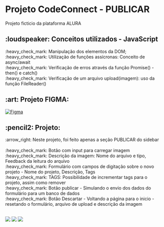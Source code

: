 <h1>Projeto CodeConnect - PUBLICAR</h1>
<p>Projeto ficticio da plataforma ALURA</p>


<h2>:loudspeaker: Conceitos utilizados - JavaScript</h2>

<p>
:heavy_check_mark: Manipulação dos elementos da DOM;</br>
:heavy_check_mark: Utilização de funções assícronas: Conceito de async/await</br>
:heavy_check_mark: Verificação de erros através da função Promise() - then() e catch()</br>
:heavy_check_mark: Verificação de um arquivo upload(imagem): uso da função FileReader() </br>
</p>

<h2> :art:  Projeto FIGMA:</h2>

[![Figma](https://img.shields.io/badge/Figma-F24E1E?style=for-the-badge&logo=figma&logoColor=white)](https://www.figma.com/community/file/1410409546403062951)

<h2>:pencil2: Projeto:</h2>

<p>:arrow_right:  Neste projeto, foi feito apenas a seção PUBLICAR do sidebar</br>
</br>
:heavy_check_mark: Botão com input para carregar imagem</br>
:heavy_check_mark: Descrição da imagem: Nome do arquivo e tipo, Feedback da leitura do arquivo </br>
:heavy_check_mark: Formulário com campos de digitação sobre o novo projeto - Nome do projeto, Descrição, Tags</br>
:heavy_check_mark: TAGS: Possibilidade de incrementar tags para o projeto, assim como remover</br>
:heavy_check_mark: Botão publicar - Simulando o envio dos dados do formulário para um banco de dados</br>
:heavy_check_mark: Botão Descartar - Voltando a página para o inicio - resetando o formulário, arquivo de upload e descrição da imagem</br>
</br>


</p>

<img src="https://github.com/danielcoosta1/CodeConnect/blob/main/assets/img/exemplo_projeto.PNG?raw=true"> 
<img src="https://github.com/danielcoosta1/CodeConnect/blob/main/assets/img/exemplo2.PNG?raw=true">
<img src="https://github.com/danielcoosta1/CodeConnect/blob/main/assets/img/exemplo3.PNG?raw=true">
